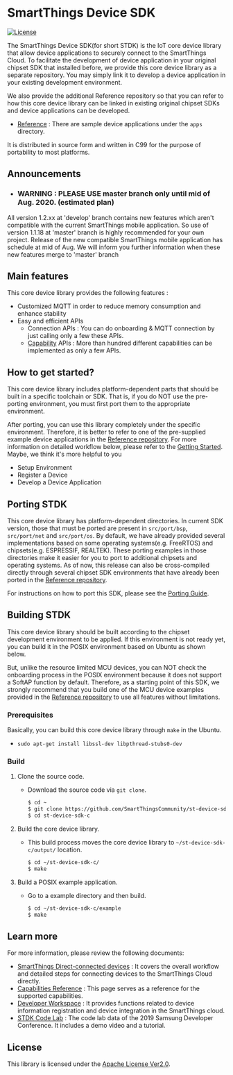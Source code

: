 # SmartThings Device SDK

[![License](https://img.shields.io/badge/licence-Apache%202.0-brightgreen.svg?style=flat)](LICENSE)

The SmartThings Device SDK(for short STDK) is the IoT core device library that allow device applications to securely connect to the SmartThings Cloud. To facilitate the development of device application in your  original chipset SDK that installed before, we provide this core device library as a separate repository. You may simply link it to develop a device application in your existing development environment.

We also provide the additional Reference repository so that you can refer to how this core device library can be linked in existing original chipset SDKs and device applications can be developed.

- [Reference](https://github.com/SmartThingsCommunity/st-device-sdk-c-ref) : There are sample device applications under the `apps` directory.

It is distributed in source form and written in C99 for the purpose of portability to most platforms.

## Announcements

- ### WARNING : PLEASE USE master branch only until mid of Aug. 2020. (estimated plan)

All version 1.2.xx at 'develop' branch contains new features which aren't compatible with the current SmartThings mobile application. So use of version 1.1.18 at 'master' branch is highly recommended for your own project. Release of the new compatible SmartThings mobile application has schedule at mid of Aug. We will inform you further information when these new features merge to 'master' branch

## Main features

This core device library provides the following features :

- Customized MQTT  in order to reduce memory consumption and enhance stability
- Easy and efficient APIs
  - Connection APIs : You can do onboarding & MQTT connection by just calling only a few these APIs.
  - [Capability](https://smartthings.developer.samsung.com/docs/api-ref/capabilities.html) APIs : More than hundred different capabilities can be implemented as only a few APIs.

## How to get started?

This core device library includes platform-dependent parts that should be built in a specific toolchain or SDK. That is, if you do NOT use the pre-porting environment, you must first port them to the appropriate environment.

After porting, you can use this library completely under the specific environment. Therefore, it is better to refer to one of the pre-supplied example device applications in the [Reference repository](https://github.com/SmartThingsCommunity/st-device-sdk-c-ref). For more information on detailed workflow below, please refer to the [Getting Started](https://github.com/SmartThingsCommunity/st-device-sdk-c-ref/blob/master/doc/getting_started.md). Maybe, we think it's more helpful to you

- Setup Environment
- Register a Device
- Develop a Device Application

## Porting STDK

This core device library has platform-dependent directories. In current SDK version, those that must be ported are present in `src/port/bsp`, `src/port/net` and `src/port/os`. By default, we have already provided several implementations based on some operating systems(e.g. FreeRTOS) and chipsets(e.g. ESPRESSIF, REALTEK). These porting examples in those directories make it easier for you to port to additional chipsets and operating systems. As of now, this release can also be cross-compiled directly through several chipset SDK environments that have already been ported in the [Reference repository](https://github.com/SmartThingsCommunity/st-device-sdk-c-ref).

For instructions on how to port this SDK, please see the [Porting Guide](https://github.com/SmartThingsCommunity/st-device-sdk-c/blob/master/doc/porting_guide.md).

## Building STDK

This core device library should be built according to the chipset development environment to be applied. If this environment is not ready yet, you can build it in the POSIX environment based on Ubuntu as shown below.

But, unlike the resource limited MCU devices, you can NOT check the onboarding process in the POSIX environment because it does not support a SoftAP function by default. Therefore, as a starting point of this SDK, we strongly recommend that you build one of the MCU device examples provided in the [Reference repository](https://github.com/SmartThingsCommunity/st-device-sdk-c-ref) to use all features without limitations.

### Prerequisites

Basically, you can build this core device library through `make` in the Ubuntu.

- `sudo apt-get install libssl-dev libpthread-stubs0-dev`

### Build

1. Clone the source code.

   - Download the source code via `git clone`.

     ```sh
     $ cd ~
     $ git clone https://github.com/SmartThingsCommunity/st-device-sdk-c.git
     $ cd st-device-sdk-c
     ```

2. Build the core device library.

   - This build process moves the core device library to `~/st-device-sdk-c/output/` location.

     ```sh
     $ cd ~/st-device-sdk-c/
     $ make
     ```

3. Build a POSIX example application.

   - Go to a example directory and then build.

     ```sh
     $ cd ~/st-device-sdk-c/example
     $ make
     ```

## Learn more

For more information, please review the following documents:

- [SmartThings Direct-connected devices](https://smartthings.developer.samsung.com/docs/devices/direct-connected-devices/overview.html) : It covers the overall workflow and detailed steps for connecting devices to the SmartThings Cloud directly.
- [Capabilities Reference](https://smartthings.developer.samsung.com/docs/api-ref/capabilities.html) : This page serves as a reference for the supported capabilities.
- [Developer Workspace](https://smartthings.developer.samsung.com/workspace/) : It provides functions related to device information registration and device integration in the SmartThings cloud.
- [STDK Code Lab](https://developer.samsung.com/codelab/smartThings/device/overview) : The code lab data of the 2019 Samsung Developer Conference. It includes a demo video and a tutorial.

## License

This library is licensed under the [Apache License Ver2.0](LICENSE).
